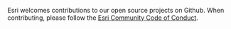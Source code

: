 Esri welcomes contributions to our open source projects on Github. When contributing, please follow the [Esri Community Code of Conduct](https://github.com/Esri/contributing/blob/master/CODE_OF_CONDUCT.md).
